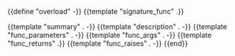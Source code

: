 {{define "overload" -}}
{{template "signature_func" .}}

{{template "summary" . -}}
{{template "description" . -}}
{{template "func_parameters" . -}}
{{template "func_args" . -}}
{{template "func_returns" .}}
{{template "func_raises" . -}}
{{end}}